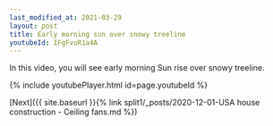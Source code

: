 ```yaml
---
last_modified_at: 2021-03-29
layout: post
title: Early morning sun over snowy treeline
youtubeId: IFgFvoR1a4A
---
```

 
In this video, you will see early morning Sun rise over snowy treeline.
 
 


{% include youtubePlayer.html id=page.youtubeId %}
 
 
[Next]({{ site.baseurl }}{% link split1/_posts/2020-12-01-USA house construction - Ceiling fans.md %})
